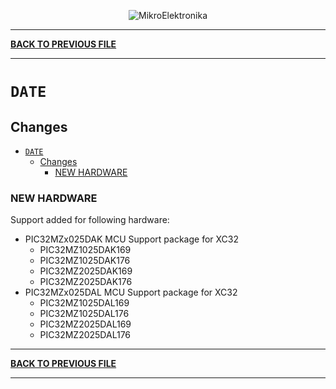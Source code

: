 <p align="center">
  <img src="http://www.mikroe.com/img/designs/beta/logo_small.png?raw=true" alt="MikroElektronika"/>
</p>

---

**[BACK TO PREVIOUS FILE](../changelog.md)**

---

# `DATE`

## Changes

- [`DATE`](#date)
  - [Changes](#changes)
    - [NEW HARDWARE](#new-hardware)

### NEW HARDWARE

Support added for following hardware:

+ PIC32MZx025DAK MCU Support package for XC32
  + PIC32MZ1025DAK169
  + PIC32MZ1025DAK176
  + PIC32MZ2025DAK169
  + PIC32MZ2025DAK176
+ PIC32MZx025DAL MCU Support package for XC32
  + PIC32MZ1025DAL169
  + PIC32MZ1025DAL176
  + PIC32MZ2025DAL169
  + PIC32MZ2025DAL176

---

**[BACK TO PREVIOUS FILE](../changelog.md)**

---
